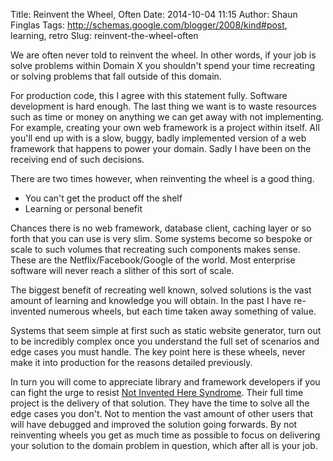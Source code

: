 Title: Reinvent the Wheel, Often
Date: 2014-10-04 11:15
Author: Shaun Finglas
Tags: http://schemas.google.com/blogger/2008/kind#post, learning, retro
Slug: reinvent-the-wheel-often

We are often never told to reinvent the wheel. In other words, if your
job is solve problems within Domain X you shouldn't spend your time
recreating or solving problems that fall outside of this domain.

For production code, this I agree with this statement fully. Software
development is hard enough. The last thing we want is to waste resources
such as time or money on anything we can get away with not implementing.
For example, creating your own web framework is a project within itself.
All you'll end up with is a slow, buggy, badly implemented version of a
web framework that happens to power your domain. Sadly I have been on
the receiving end of such decisions.

There are two times however, when reinventing the wheel is a good thing.

-   You can't get the product off the shelf
-   Learning or personal benefit

Chances there is no web framework, database client, caching layer or so
forth that you can use is very slim. Some systems become so bespoke or
scale to such volumes that recreating such components makes sense. These
are the Netflix/Facebook/Google of the world. Most enterprise software
will never reach a slither of this sort of scale.

The biggest benefit of recreating well known, solved solutions is the
vast amount of learning and knowledge you will obtain. In the past I
have re-invented numerous wheels, but each time taken away something of
value.

Systems that seem simple at first such as static website generator, turn
out to be incredibly complex once you understand the full set of
scenarios and edge cases you must handle. The key point here is these
wheels, never make it into production for the reasons detailed
previously.

In turn you will come to appreciate library and framework developers if
you can fight the urge to resist [Not Invented Here
Syndrome](http://en.wikipedia.org/wiki/Not_invented_here). Their full
time project is the delivery of that solution. They have the time to
solve all the edge cases you don't. Not to mention the vast amount of
other users that will have debugged and improved the solution going
forwards. By not reinventing wheels you get as much time as possible to
focus on delivering your solution to the domain problem in question,
which after all is your job.

</p>

